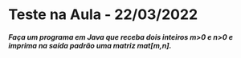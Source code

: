 # Teste na Aula - 22/03/2022

##### Faça um programa em Java que receba dois inteiros m>0 e n>0 e imprima na saída padrão uma matriz mat[m,n].
